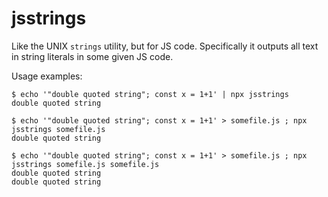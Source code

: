 # jsstrings

Like the UNIX `strings` utility, but for JS code. Specifically it
outputs all text in string literals in some given JS code.

Usage examples:

```
$ echo '"double quoted string"; const x = 1+1' | npx jsstrings
double quoted string
```

```
$ echo '"double quoted string"; const x = 1+1' > somefile.js ; npx jsstrings somefile.js
double quoted string
```

```
$ echo '"double quoted string"; const x = 1+1' > somefile.js ; npx jsstrings somefile.js somefile.js
double quoted string
double quoted string
```
